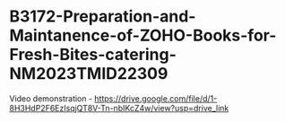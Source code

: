 # B3172-Preparation-and-Maintanence-of-ZOHO-Books-for-Fresh-Bites-catering-NM2023TMID22309



Video demonstration - https://drive.google.com/file/d/1-8H3HdP2F6EzIsqjQT8V-Tn-nbIKcZ4w/view?usp=drive_link
